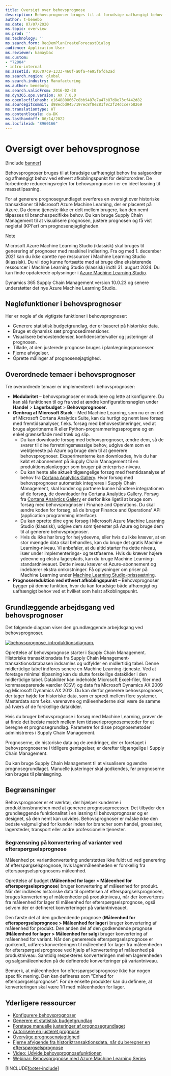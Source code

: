 ```yaml
---
title: Oversigt over behovsprognose
description: Behovsprognoser bruges til at forudsige uafhængigt behov fra salgsordrer og afhængigt behov ved ethvert afkoblingspunkt for debitorordrer. De forbedrede reduceringsregler for behovsprognoser i er en ideel løsning til massetilpasning.
author: t-benebo
ms.date: 07/07/2020
ms.topic: overview
ms.prod: ''
ms.technology: ''
ms.search.form: ReqDemPlanCreateForecastDialog
audience: Application User
ms.reviewer: kamaybac
ms.custom:
- "72004"
- intro-internal
ms.assetid: 916707c9-1333-460f-a0fa-4e95f6fda2ad
ms.search.region: global
ms.search.industry: Manufacturing
ms.author: benebotg
ms.search.validFrom: 2016-02-28
ms.dyn365.ops.version: AX 7.0.0
ms.openlocfilehash: e1648808667c8bb9487e7a47b87d8e73cf442d82
ms.sourcegitcommit: d98ecbd9457197ec8f8e281f9c2f24dcce7b8269
ms.translationtype: HT
ms.contentlocale: da-DK
ms.lasthandoff: 06/14/2022
ms.locfileid: "8960166"
---
```

# <a name="demand-forecasting-overview"></a>Oversigt over behovsprognose

[!include [banner](../includes/banner.md)]

Behovsprognoser bruges til at forudsige uafhængigt behov fra salgsordrer og afhængigt behov ved ethvert afkoblingspunkt for debitorordrer. De forbedrede reduceringsregler for behovsprognoser i er en ideel løsning til massetilpasning.

For at generere prognosegrundlaget overføres en oversigt over historiske transaktioner til Microsoft Azure Machine Learning, der er placeret på Azure. Da denne tjeneste ikke er delt mellem brugere, kan den nemt tilpasses til branchespecifikke behov. Du kan bruge Supply Chain Management til at visualisere prognosen, justere prognosen og få vist nøgletal (KPI'er) om prognosenøjagtigheden.

> [!NOTE]
> Microsoft Azure Machine Learning Studio (klassisk) skal bruges til generering af prognoser med maskinel indlæring. Fra og med 1. december 2021 kan du ikke oprette nye ressourcer i Machine Learning Studio (klassisk). Du vil dog kunne fortsætte med at bruge dine eksisterende ressourcer i Machine Learning Studio (klassisk) indtil 31. august 2024. Du kan finde opdaterede oplysninger i [Azure Machine Learning Studio](/azure/machine-learning/overview-what-is-machine-learning-studio#ml-studio-classic-vs-azure-machine-learning-studio).
> 
> Dynamics 365 Supply Chain Management version 10.0.23 og senere understøtter det nye Azure Machine Learning Studio.

## <a name="key-features-of-demand-forecasting"></a>Nøglefunktioner i behovsprognoser

Her er nogle af de vigtigste funktioner i behovsprognoser:

- Generere statistisk budgetgrundlag, der er baseret på historiske data.
- Bruge et dynamisk sæt prognosedimensioner.
- Visualisere behovstendenser, konfidensintervaller og justeringer af prognosen.
- Tillade, at den justerede prognose bruges i planlægningsprocesser.
- Fjerne afvigelser.
- Oprette målinger af prognosenøjagtighed.

## <a name="major-themes-in-demand-forecasting"></a>Overordnede temaer i behovsprognoser

Tre overordnede temaer er implementeret i behovsprognoser:

- **Modularitet** – behovsprognoser er modulære og lette at konfigurere. Du kan slå funktionen til og fra ved at ændre konfigurationsnøglen under **Handel** &gt; **Lagerbudget** &gt; **Behovsprognoser**.
- **Genbrug af Microsoft Stack** – Med Machine Learning, som nu er en del af Microsoft Cortana Analytics Suite, kan du hurtigt og nemt lave forsøg med fremtidsanalyser, f.eks. forsøg med behovsestimeringer, ved at bruge algoritmerne R eller Python-programmeringssprogene og en enkel grænseflade med træk og slip.
  - Du kan downloade forsøg med behovsprognoser, ændre dem, så de svarer til dine forretningsmæssige behov, udgive dem som en webtjeneste på Azure og bruge dem til at generere behovsprognoser. Eksperimenterne kan downloades, hvis du har købt et abonnement på Supply Chain Management til en produktionsplanlægger som bruger på enterprise-niveau.
  - Du kan hente alle aktuelt tilgængelige forsøg med fremtidsanalyse af behov fra [Cortana Analytics Gallery](https://gallery.cortanaanalytics.com/). Hvor forsøg med behovsprognoser automatisk integreres i Supply Chain Management, skal kunder og partnere kunne håndtere integrationen af de forsøg, de downloader fra [Cortana Analytics Gallery](https://gallery.cortanaanalytics.com/). Forsøg fra [Cortana Analytics Gallery](https://gallery.cortanaanalytics.com/) er derfor ikke ligetil at bruge som forsøg med behovsprognoser i Finance and Operations. Du skal ændre koden for forsøg, så de bruger Finance and Operations' API (application programming interface).
  - Du kan oprette dine egne forsøg i Microsoft Azure Machine Learning Studio (klassisk), udgive dem som tjenester på Azure og bruge dem til at generere behovsprognoser.
  - Hvis du ikke har brug for høj ydeevne, eller hvis du ikke kræver, at en stor mængde data skal behandles, kan du bruge det gratis Machine Learning-niveau. Vi anbefaler, at du altid starter fra dette niveau, især under implementerings- og testfaserne. Hvis du kræver højere ydeevne og ekstra lagerplads, kan du bruge Machine Learning-standardniveauet. Dette niveau kræver et Azure-abonnement og indebærer ekstra omkostninger. Få oplysninger om priser på Machine Learning under [Machine Learning Studio-prisssætning](https://aka.ms/machine-learning-price-info).
- **Prognosereduktion ved ethvert afkoblingspunkt** – Behovsprognoser bygger på denne funktion, hvor du kan forudsige både afhængigt og uafhængigt behov ved et hvilket som helst afkoblingspunkt.

## <a name="basic-flow-in-demand-forecasting"></a>Grundlæggende arbejdsgang ved behovsprognoser

Det følgende diagram viser den grundlæggende arbejdsgang ved behovsprognoser.

[![behovsprognose, introduktionsdiagram.](./media/demand-forecasting-introduction.png)](./media/demand-forecasting-introduction.png)

Oprettelse af behovsprognose starter i Supply Chain Management. Historiske transaktionsdata fra Supply Chain Management-transaktionsdatabasen indsamles og udfylder en midlertidig tabel. Denne midlertidige tabel indføres senere en Machine Learning-tjeneste. Ved at foretage minimal tilpasning kan du slutte forskellige datakilder i den midlertidige tabel. Datakilder kan indeholde Microsoft Excel-filer, filer med kommaseparerede værdier (CSV) og data fra Microsoft Dynamics AX 2009 og Microsoft Dynamics AX 2012. Du kan derfor generere behovsprognoser, der tager højde for historiske data, som er spredt mellem flere systemer. Masterdata som f.eks. varenavne og måleenhederne skal være de samme på tværs af de forskellige datakilder.

Hvis du bruger behovsprognose i forsøg med Machine Learning, prøver de at finde det bedste match mellem fem tidsserieprognosemetoder for at beregne et prognosegrundlag. Parametre for disse prognosemetoder administreres i Supply Chain Management.

Prognoserne, de historiske data og de ændringer, der er foretaget i behovsprognoserne i tidligere gentagelser, er derefter tilgængelige i Supply Chain Management.

Du kan bruge Supply Chain Management til at visualisere og ændre prognosegrundlaget. Manuelle justeringer skal godkendes, før prognoserne kan bruges til planlægning.

## <a name="limitations"></a>Begrænsninger

Behovsprognoser er et værktøj, der hjælper kunderne i produktionsbranchen med at generere prognoseprocesser. Det tilbyder den grundlæggende funktionalitet i en løsning til behovsprognoser og er designet, så den nemt kan udvides. Behovsprognoser er måske ikke den bedste valgmulighed for kunder inden for brancher som handel, grossister, lagersteder, transport eller andre professionelle tjenester.

### <a name="demand-forecast-variant-conversion-limitation"></a>Begrænsning på konvertering af varianter ved efterspørgselsprognose

Måleenhed pr. variantkonvertering understøttes ikke fuldt ud ved generering af efterspørgselsprognose, hvis lagermåleenheden er forskellig fra efterspørgselsprognosens måleenhed.

Oprettelse af budget (**Måleenhed for lager > Måleenhed for efterspørgselsprognose**) bruger konvertering af måleenhed for produkt. Når der indlæses historiske data til oprettelsen af efterspørgselsprognosen, bruges konvertering af måleenheder på produktniveau, når der konverteres fra måleenhed for lager til måleenhed for efterspørgselsprognose, også selvom der er defineret konverteringer på variantniveauet.

Den første del af den godkendende prognose (**Måleenhed for efterspørgselsprognose > Måleenhed for lager**) bruger konvertering af måleenhed for produkt. Den anden del af den godkendende prognose (**Måleenhed for lager > Måleenhed for salg**) bruger konvertering af måleenhed for variant. Når den genererede efterspørgselsprognose er godkendt, udføres konverteringen til måleenhed for lager fra måleenheden for efterspørgselsprognose ved hjælp af konvertering af måleenhed på produktniveau. Samtidig respekteres konverteringen mellem lagerenheden og salgsmåleenheden på de definerede konverteringer på variantniveau.

Bemærk, at måleenheden for efterspørgselsprognose ikke har nogen specifik mening. Den kan defineres som "Enhed for efterspørgselsprognose". For de enkelte produkter kan du definere, at konverteringen skal være 1:1 med måleenheden for lager.

## <a name="additional-resources"></a>Yderligere ressourcer

- [Konfigurere behovsprognoser](demand-forecasting-setup.md)
- [Generere et statistisk budgetgrundlag](generate-statistical-baseline-forecast.md)
- [Foretage manuelle justeringer af prognosegrundlaget](manual-adjustments-baseline-forecast.md)
- [Autorisere en justeret prognose](authorize-adjusted-forecast.md)
- [Overvåge prognosenøjagtighed](monitor-forecast-accuracy.md)
- [Fjerne afvigende fra historiktransaktionsdata, når du beregner en efterspørgselsprognose](remove-historical-outliers-calculating-demand-forecast.md)
- [Video: Udvide behovsprognosefunktionen](https://www.youtube.com/watch?v=4OIKIXLiNjI&feature=youtu.be)
- [Webinar: Behovsprognose med Azure Machine Learning Series](https://aka.ms/DemandForecastingwithAzureMachineLearningSeries)

[!INCLUDE[footer-include](../../includes/footer-banner.md)]
